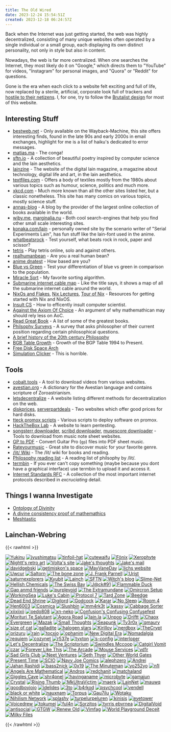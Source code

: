 ```yaml
---
title: The Old Wired
date: 2023-12-24 15:54:51Z
created: 2023-12-18 06:24:57Z
---
```


Back when the Internet was just getting started, the web was highly decentralized, consisting of many unique websites often operated by a single individual or a small group, each displaying its own distinct personality, not only in style but also in content.

Nowadays, the web is far more centralized. When one searches the Internet, they most likely do it on "Google," which directs them to "YouTube" for videos, "Instagram" for personal images, and "Quora" or "Reddit" for questions.

Gone is the era when each click to a website felt exciting and full of life, now replaced by a sterile, artificial, corporate look full of trackers and [hostile to their netizens](https://neustadt.fr/essays/the-small-web/). I, for one, try to follow the [Brutalist design](https://brutalist-web.design/) for most of this website.

## Interesting Stuff

- [bestweb.net](https://web.archive.org/web/20130318043835/http://users.bestweb.net/~bkoser/marnen/funstuff/email/index.html) - Only available on the Wayback-Machine, this site offers interesting finds, found in the late 90s and early 2000s in email exchanges, highlight for me is a list of haiku's dedicated to error messages.      
- [matias.ma](https://matias.ma/nsfw/) - The conga!
- [sftn.io](https://sftn.github.io/) - A collection of beautiful poetry inspired by computer science and the lain aesthetics.
- [lainzine](https://lainzine.org) - The website of the digital lain magazine, a magazine about technology, digital life and art, in the lain aesthetics.
- [textfiles.com](http://textfiles.com) - Offers a body of textiles mostly from the 1980s about various topics such as humour, science, politics and much more.
- [xkcd.com](https://xkcd.com/) - Much more known than all the other sites listed her, but a classic nonetheless. This site has many comics on various topics, mostly science stuff.
- [annas-blog](https://annas-blog.org/) - A blog by the provider of the largest online collection of books available in the world.
- [wiby.me](http://wiby.me/), [marginalia.nu](https://www.marginalia.nu/) - Both cool search-engines that help you find other small scale interesting sites.
- [konaka.com/lain](http://www.konaka.com/alice6/lain/index.shtml) - personally owned site by the scenario writer of "Serial Experiments Lain", has fun stuff like the lain-font used in the anime.
- [whatbeatsrock](https://whatbeatsrock.com) - Test yourself, what beats rock in rock, paper and scissor?
- [tetris](https://tetr.io/) - Play tetris online, solo and against others.
- [realhumanbean](https://realhumanbean.net/) - Are you a real human bean?
- [anime dnatest](https://hardanimeshirts.com/dndtest) - How based are you? 
- [Blue vs Green](https://ismy.blue/) - Test your differentiation of blue vs green in comparison to the population.
- [Miracle Sort](https://pages.cs.wisc.edu/~okushi/) - My favorite sorting algorithm.
- [Submarine internet cable map](https://www.submarinecablemap.com/) - Like the title says, it shows a map of all the submarine internet cable around the world.
- [NixOs and Flakes](https://nixos-and-flakes.thiscute.world/introduction/), [Nix Lectures](https://ayats.org/blog/nix-tuto-1), [Tour of Nix](https://nixcloud.io/tour/) - Resources for getting started with Nix and NixOS.
- [Insult CS](https://www.cs.purdue.edu/homes/dec/essay.criticize.html) - How to efficently insult computer scientist.
- [Against the Axiom Of Choice](https://siegelmaxwellc.wordpress.com/2023/09/30/why-i-am-against-the-full-axiom-of-choice/) - An argument of why mathemathican may should rely less on AoC.
- [Read Great Book](https://www.readthegreatbooks.com/) - A list of some of the greatest books.
- [Philsophy Surveys](https://survey2020.philpeople.org/survey/results/all) - A survey that asks philosopher of their current position regarding certain philosophical questions.
- [A brief history of the 20th century Philosophy](https://www3.nd.edu/~jspeaks/courses/2011-12/83104/)
- [BGB Table Growth](https://bgp.potaroo.net/) - Growth of the BGP Table 1994 to Present.
- [Free Disk Space Arch](https://www.giorgosdimtsas.net/blog/how-to-free-up-disk-space-in-arch-linux/)
- [Simulation Clicker](https://neal.fun/stimulation-clicker/) - This is horrible.

## Tools

- [cobalt.tools](https://cobalt.tools/) - A tool to download videos from various websites.
- [avestian.org](https://avestian.org) - A dictionary for the Avestian language and contains scripture of Zoroastrianism.
- [letsdecentralize](https://letsdecentralize.org/) - A website listing different methods for decentralization on the web. 
- [diskprices](https://diskprices.com/), [serverpartdeals](https://serverpartdeals.com/) - Two websites which offer good prices for hard disks.
- [tteck promox scripts](https://tteck.github.io/Proxmox/) - Various scripts to deploy software on promox.
- [HackTheBox Lab](https://app.hackthebox.com/home) - A website to learn pentesting.
- [songsterr downloader](https://www.songsterr-downloader.com/), [scribd downloader](https://scribd.vdownloaders.com/), [musescore downloader](https://github.com/LibreScore/dl-librescore) - Tools to download from music note sheet websites.
- [GP to PDF](https://gpxtopdf.com/) - Convert Guitar Pro (`gp`) files into PDF sheet music. 
- [Rateyourmusic](https://rateyourmusic.com/) - Great site to discover music for your favorite genre.
- [/lit/ Wiki](https://lit.trainroll.xyz/wiki/Main_Page) - The /lit/ wiki for books and reading.
- [Philosophy reading list](/attachments/Philosophy_Project_1.pdf) - A reading list of philsophy by /lit/.
- [termbin](https://termbin.com/) - If you ever can't copy something (maybe because you dont have a graphical interface) use termbin to upload it and access it.
- [Internet Standards RFC](https://www.rfc-editor.org/search/rfc_search_detail.php?sortkey=Number&sorting=DESC&page=All&pubstatus%5B%5D=Standards%20Track&std_trk=Internet%20Standard) - A collection of the most important internet protocols described in *excruciating* detail.

## Things I wanna Investigate

- [Ontology of Divinity](https://www.degruyter.com/document/doi/10.1515/9783111332536/html?lang=en)
- [A divine consistency proof of mathemathics](https://citeseerx.ist.psu.edu/document?repid=rep1&type=pdf&doi=d59fa64aa1249b29ff2971b089acb23c034a9870)
- [Meshtastic](https://meshtastic.org/)

## Lainchan-Webring

{{< rawhtml >}}

<div class="banners">
<a href="https://yukinu.com"><img src="/banner/yukinu.gif" alt="Yukinu" /></a>
<a href="https://jyushimatsu.web.fc2.com"><img src="/banner/jyushimatsu.png" alt="jyushimatsu" /></a>
<a href="https://tinfoil-hat.net"><img src="/banner/tinfoil-hat.png" alt="tinfoil-hat" /></a>
<a href="https://www.cutewaifu.com"><img src="/banner/cutewaifu.png" alt="cutewaifu" /></a>
<a href="http://3xf.eu"><img src="/banner/fenix.png" alt="Fönix" /></a>
<a href="https://xerophyte.neocities.org"><img src="/banner/xerophyte.gif" alt="Xerophyte" /></a>
<a href="https://nightt.neocities.org"><img src="/banner/nightt.gif" alt="Nightt's retro art" /></a>
<a href="https://volta.neocities.org"><img src="/banner/volta.png" alt="Volta's site" /></a>
<a href="https://jakesthoughts.xyz"><img src="/banner/jakesthoughts.gif" alt="Jake's thoughts" /></a>
<a href="https://jakes-mail.top"><img src="/banner/jakesmail.gif" alt="Jake's mail" /></a>
<a href="https://davidgebski.com"><img src="/banner/davidgebski.png" alt="davidgebski" /></a>
<a href="https://getimiskon.xyz"><img src="/banner/getimiskon.png" alt="getimiskon's space" /></a>
<a href="https://mayvane.day/"><img src="/banner/mayvaneday.png" alt="MayVaneDay" /></a>
<a href="https://dataswamp.org/~lich"><img src="/banner/lich.png" alt="lichs website" /></a>
<a href="https://uwcur.neocities.org"><img src="/banner/uwcur.png" alt="Uwcur" /></a>
<a href="https://saltorn.neocities.org"><img src="/banner/saltorn.png" alt="Saltorn" /></a>
<a href="https://geocities.ws/skeletons"><img src="/banner/skeletons.png" alt="The bone zone" /></a>
<a href="http://tilde.club/~parnell"><img src="/banner/parnell.png" alt="J. Frank Parnell" /></a>
<a href="https://deurist.neocities.org"><img src="/banner/deurist.png" alt="Urist" /></a>
<a href="https://www.tohya.net"><img src="/banner/tohya.png" alt="saturnexplorers" /></a>
<a href="https://kyubit.neocities.org"><img src="/banner/kyubit.png" alt="Kyubit" /></a>
<a href="https://lainch.leibur.eu"><img src="/banner/lainch.png" alt="Lainch" /></a>
<a href="https://sftn.github.io"><img src="/banner/sftn.png" alt="SFTN" /></a>
<a href="https://wiredspace.de"><img src="/banner/wiredspace.png" alt="Witch's blog" /></a>
<a href="https://skumsoft.ltd/slimenet"><img src="/banner/slime-net.gif" alt="Slime-Net" /></a>
<a href="https://hellishchemicals.neocities.org"><img src="/banner/hellchem.png" alt="Hellish Chemicals" /></a>
<a href="https://theswissbay.ch/pdf"><img src="/banner/theswissbay.jpg" alt="The Swiss Bay" /></a>
<a href="https://jack---91.neocities.org"><img src="/banner/jack91.gif" alt="J@ck#91" /></a>
<a href="https://flammableduck.xyz"><img src="/banner/flammableduck.png" alt="Flammable Duck" /></a>
<a href="https://gapandfriends.neocities.org"><img src="/banner/gapandfriends.png" alt="Gap anmd friends" /></a>
<a href="https://purplevoid.neocities.org"><img src="/banner/purplevoid.png" alt="purplevoid" /></a>
<a href="https://extramundane.xyz"><img src="/banner/extramundane.jpg" alt="The Extramundane" /></a>
<a href="https://omicronsetup.eu"><img src="/banner/omicron-setup.gif" alt="Omircron Setup" /></a>
<a href="https://workingsea.neocities.org"><img src="/banner/workingsea.png" alt="WorkingSea" /></a>
<a href="https://lukescabin.neocities.org"><img src="/banner/lukes-cabin.png" alt="Luke's Cabin" /></a>
<a href="https://protocol7.xyz"><img src="/banner/protocol7.png" alt="Protocol 7" /></a>
<a href="https://tard.zone"><img src="/banner/tard-zone.gif" alt="Tard Zone" /></a>
<a href="https://beedge.neocities.org"><img src="/banner/beedge.png" alt="Beedge" /></a>
<a href="https://deadendshrine.online"><img src="/banner/dead-end-shrine.png" alt="Dead End Shrine" /></a>
<a href="https://digilord.neocities.org"><img src="/banner/digilord.gif" alt="Digilord" /></a>
<a href="https://godcock.neocities.org"><img src="/banner/godcock.jpg" alt="Godcock" /></a>
<a href="https://karar.neocities.org"><img src="/banner/karar.png" alt="Karar" /></a>
<a href="https://nosleepforme.neocities.org"><img src="/banner/no-sleep.png" alt="No Sleep" /></a>
<a href="https://room4.neocities.org"><img src="/banner/room-4.jpg" alt="Room 4" /></a>
<a href="https://hen6003.xyz"><img src="/banner/hen6003.png" alt="Hen6003" /></a>
<a href="https://321cosmica.neocities.org"><img src="/banner/321cosmica.png" alt="Cosmica" /></a>
<a href="https://slushbin.net"><img src="/banner/slushbin.gif" alt="Slushbin" /></a>
<a href="https://mm4rk3t.neocities.org"><img src="/banner/mm4rk3t.gif" alt="mm4rk3t" /></a>
<a href="https://kassy.neocities.org"><img src="/banner/kassy.jpg" alt="kassy" /></a>
<a href="https://cabbagesorter.neocities.org"><img src="/banner/cabbage-sorter.png" alt="Cabbage Sorter" /></a>
<a href="https://xiixiixii.xyz"><img src="/banner/xiixiixii.gif" alt="xiixiixii" /></a>
<a href="https://oedo808.neocities.org"><img src="/banner/oedo808.gif" alt="oedo808" /></a>
<a href="https://xn--z7x.xn--6frz82g"><img src="/banner/xn-neko.gif" alt="xn-neko" /></a>
<a href="https://confusion.codeberg.page"><img src="/banner/confusion.png" alt="Confusion's Confusing Confusefest" /></a>
<a href="https://morituritesalutant.neocities.org"><img src="/banner/morituri-te-salutant.jpg" alt="Morituri Te Salutant" /></a>
<a href="https://forum.agoraroad.com"><img src="/banner/agoraroad.gif" alt="Agora Road" /></a>
<a href="https://lain.la"><img src="/banner/lain-la.png" alt="lain.la" /></a>
<a href="https://unpop.neocities.org"><img src="/banner/unpop.gif" alt="Unpop" /></a>
<a href="https://driftt.neocities.org"><img src="/banner/driftt.png" alt="Driftt" /></a>
<a href="https://chaox.ro"><img src="/banner/chaox.png" alt="Chaox" /></a>
<a href="https://itsevergreen.rip"><img src="/banner/evergreen.png" alt="Evergreen" /></a>
<a href="https://mazak.neocities.org"><img src="/banner/mazak.png" alt="Mazak" /></a>
<a href="https://smolthots.neocities.org"><img src="/banner/small-thoughts.jpg" alt="Small Thoughts" /></a>
<a href="https://seapunk.xyz"><img src="/banner/seapunk.gif" alt="Seapunk" /></a>
<a href="https://ty3r0x.chaox.ro"><img src="/banner/ty3r0x.png" alt="Ty3r0x" /></a>
<a href="https://qmaury.com"><img src="/banner/qmaury.jpg" alt="qmaury" /></a>
<a href="https://sizeof.cat"><img src="/banner/sizeofcat.jpeg" alt="size of cat" /></a>
<a href="https://galladite.net/~galladite"><img src="/banner/galladite.gif" alt="galladite" /></a>
<a href="https://halogenstars.neocities.org"><img src="/banner/halogen-stars.png" alt="halogen stars" /></a>
<a href="https://kirillov.neocities.org"><img src="/banner/kirillov.png" alt="Kirillov" /></a>
<a href="https://nerdbox.neocities.org"><img src="/banner/nerdbox.png" alt="nerdbox" /></a>
<a href="https://thecrypt.neocities.org"><img src="/banner/thecrypt.gif" alt="TheCrypt" /></a>
<a href="https://orizuru.neocities.org"><img src="/banner/orizuru.png" alt="orizuru" /></a>
<a href="https://rainisnot.neocities.org"><img src="/banner/rain.png" alt="rain" /></a>
<a href="https://tilde.team/~lemon"><img src="/banner/tocxjo.gif" alt="tocxjo" /></a>
<a href="https://ophanim.neocities.org"><img src="/banner/ophanim.gif" alt="ophanim" /></a>
<a href="https://newdigitalera.neocities.org"><img src="/banner/new-digital-era.png" alt="New Digital Era" /></a>
<a href="https://nomadalgia.xyz"><img src="/banner/nomadalgia.gif" alt="Nomadalgia" /></a>
<a href="https://requiem.moe"><img src="/banner/requiem-moe.gif" alt="requiem" /></a>
<a href="https://cozynet.org"><img src="/banner/cozynet.gif" alt="cozynet" /></a>
<a href="https://r537e.neocities.org"><img src="/banner/r537e.png" alt="r537e" /></a>
<a href="https://tyxton.net"><img src="/banner/tyxton.png" alt="tyxton" /></a>
<a href="https://s-config.com"><img src="/banner/s-config.png" alt="s-config" /></a>
<a href="https://intr.cx"><img src="/banner/interloper.png" alt="interloper" /></a>
<a href="https://letsdecentralize.org"><img src="/banner/lets-decentralize.gif" alt="Let's Decentralize" /></a>
<a href="https://scriptorium.eu.org"><img src="/banner/the-scriptorium.gif" alt="The Scriptorium" /></a>
<a href="https://swindlesmccoop.github.io"><img src="/banner/swindlesmccoop.png" alt="Swindles Mccoop" /></a>
<a href="https://catgirlvomit.blog.fc2.com"><img src="/banner/catgirl-vomit.png" alt="Catgirl Vomit" /></a>
<a href="https://czar.kalli.st"><img src="/banner/czar.png" alt="czar" /></a>
<a href="https://foreverliketh.is"><img src="/banner/foreverlikethis.gif" alt="Forever Like This" /></a>
<a href="https://articexploit.xyz"><img src="/banner/the-arcade.gif" alt="The Arcade" /></a>
<a href="https://mouse.services"><img src="/banner/mouse-services.png" alt="Mouse Services" /></a>
<a href="https://vd1r.neocities.org"><img src="/banner/vd1r.png" alt="vd1r" /></a>
<a href="https://sadgirlsclub.wtf"><img src="/banner/sadgirlsclub.png" alt="Sad Girls Club" /></a>
<a href="https://neetventures.com"><img src="/banner/neet-ventures.gif" alt="Neet Ventures" /></a>
<a href="https://seththyer.com"><img src="/banner/seththyer.gif" alt="Seth Thyer" /></a>
<a href="https://otherworldgates.neocities.org"><img src="/banner/otherworldgates.png" alt="Other World Gates" /></a>
<a href="https://present-time.neocities.org"><img src="/banner/present-time.jpg" alt="Present Time" /></a>
<a href="https://scio.icu"><img src="/banner/scio.png" alt="SCIO" /></a>
<a href="https://navyjoecomics.neocities.org"><img src="/banner/navy-joe-comics.gif" alt="Navy Joe Comics" /></a>
<a href="https://alephzero.neocities.org"><img src="/banner/alephzero.gif" alt="alephzero" /></a>
<a href="https://andrei.xyz"><img src="/banner/andrei.gif" alt="Andrei" /></a>
<a href="https://jahanrashidi.com"><img src="/banner/jahanrashidi.png" alt="Jahan Rashidi" /></a>
<a href="https://bass2nick.com"><img src="/banner/bass2nick.gif" alt="bass2nick" /></a>
<a href="https://0x19.org"><img src="/banner/0x19.png" alt="0x19" /></a>
<a href="https://theminuteman.neocities.org"><img src="/banner/theminuteman.png" alt="The Minuteman" /></a>
<a href="https://yo252yo.wordpress.com"><img src="/banner/yo252yo.gif" alt="yo252yo" /></a>
<a href="https://n1l7.neocities.org"><img src="/banner/n1l.gif" alt="n1l" /></a>
<a href="https://angelsaremathematical.neocities.org"><img src="/banner/angelsaremathematical.png" alt="Angels Are Mathematical" /></a>
<a href="https://andresz.xyz"><img src="/banner/andros.png" alt="Andros" /></a>
<a href="https://redchanit.xyz"><img src="/banner/redchanit.png" alt="redchanit" /></a>
<a href="https://matchaland.net"><img src="/banner/matchaland.png" alt="matchaland" /></a>
<a href="https://ctrl-c.club/~giggles"><img src="/banner/giggles.png" alt="Giggles Cave" /></a>
<a href="https://blog.shr4pnel.com"><img src="/banner/shr4pnel.gif" alt="shr4pnel" /></a>
<a href="https://havinganame.neocities.org"><img src="/banner/havinganame.png" alt="havinganame" /></a>
<a href="https://microbyte.neocities.org"><img src="/banner/microbyte.png" alt="microbyte" /></a>
<a href="https://gamajun.neocities.org"><img src="/banner/gamajun.png" alt="gamajun" /></a>
<a href="https://crystal.tilde.institute"><img src="/banner/crystal.gif" alt="Crystal" /></a>
<a href="https://risingthumb.xyz"><img src="/banner/risingthumb.png" alt="Rising Thumb" /></a>
<a href="http://mkultravict.im"><img src="/banner/mkultravictim.jpg" alt="MkUltraVictim" /></a>
<a href="https://maerk.xyz"><img src="/banner/maerk.png" alt="maerk" /></a>
<a href="https://lainnet.superglobalmegacorp.com"><img src="/banner/lainnet.png" alt="LainNet" /></a>
<a href="https://mauwq.neocities.org"><img src="/banner/mauwq.gif" alt="mauwq" /></a>
<a href="https://goodboyjojo.com"><img src="/banner/goodboyjojo.gif" alt="goodboyjojo" /></a>
<a href="https://idelides.xyz"><img src="/banner/idelides.png" alt="idelides" /></a>
<a href="https://3to.moe"><img src="/banner/3tomoe.gif" alt="3to" /></a>
<a href="https://b4rkod.net.tr"><img src="/banner/b4rkod.png" alt="b4rkod" /></a>
<a href="https://psychcool.neocities.org"><img src="/banner/psychcool.gif" alt="psychcool" /></a>
<a href="https://vendell.online"><img src="/banner/vendell.gif" alt="vendell" /></a>
<a href="https://blog.blackorwhite.moe"><img src="/banner/bow.png" alt="black or white" /></a>
<a href="https://nauxnam.net"><img src="/banner/nauxnam.gif" alt="nauxnam" /></a>
<a href="https://torpus.info"><img src="/banner/torpus.png" alt="Torpus" /></a>
<a href="https://gau7ilu.xyz"><img src="/banner/gau7ilu.png" alt="Gau7ilu" /></a>
<a href="https://wotaku.moe"><img src="/banner/wotaku.gif" alt="Wotaku" /></a>
<a href="https://nihilism.network"><img src="/banner/nihilism-network.png" alt="Nihilism Network" /></a>
<a href="https://splashy.neocities.org"><img src="/banner/splashy.png" alt="splashy" /></a>
<a href="https://turpelurpeluren.online"><img src="/banner/turpelurpeluren.gif" alt="turpelurpeluren" /></a>
<a href="https://kinisis.xyz"><img src="/banner/kinisis.png" alt="kinisis" /></a>
<a href="https://eyetower.xyz"><img src="/banner/eyetower.png" alt="eyetower" /></a>
<a href="https://voicedrew.xyz"><img src="/banner/voicedrew.png" alt="Voicedrew" /></a>
<a href="https://tokumei.alwaysdata.net"><img src="/banner/tokumei.png" alt="tokumei" /></a>
<a href="https://ful4n.bearblog.dev"><img src="/banner/ful4n.png" alt="ful4n" /></a>
<a href="https://sor.neocities.org"><img src="/banner/sorzitos.png" alt="Sorzitos" /></a>
<a href="https://tvrrisebvrnea.neocities.org"><img src="/banner/tvrris-ebvrnea.png" alt="tvrris ebvrnea" /></a>
<a href="https://digitalvoid.xyz"><img src="/banner/digitalvoid.png" alt="DigitalVoid" /></a>
<a href="https://antisocial.moe"><img src="/banner/antisocial.png" alt="antisocial" /></a>
<a href="https://geartoward.jp.net"><img src="/banner/gtgw.png" alt="GTGW" /></a>
<a href="https://renew-old.info"><img src="/banner/renew-old.png" alt="Renew Old" /></a>
<a href="https://vimfag.net"><img src="/banner/vimfag.gif" alt="Vimfag" /></a>
<a href="https://world-playground-deceit.net"><img src="/banner/world-playground-deceit.png" alt="World Playground Deceit" /></a>
<a href="https://milkyfiles.neocities.org"><img src="/banner/milkyfiles.png" alt="Milky Files" /></a>
</div>

{{< /rawhtml >}}
